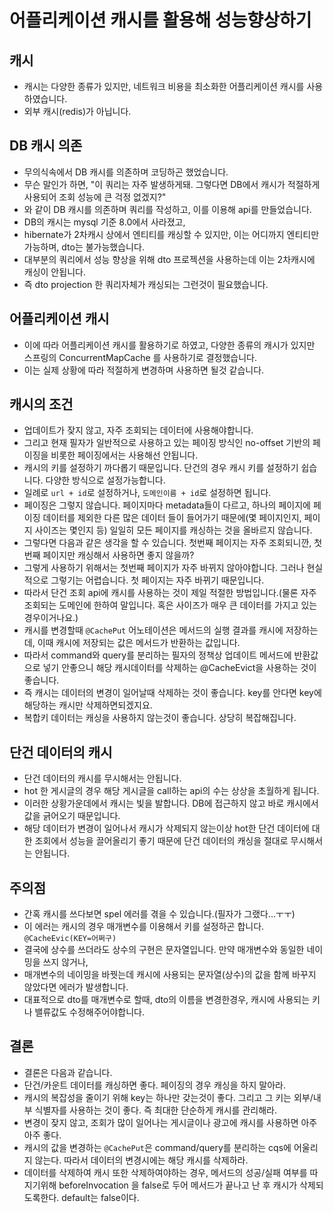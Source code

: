 # 어플리케이션 캐시를 활용해 성능향상하기

## 캐시
* 캐시는 다양한 종류가 있지만, 네트워크 비용을 최소화한 어플리케이션 캐시를 사용하였습니다.
* 외부 캐시(redis)가 아닙니다.

## DB 캐시 의존
* 무의식속에서 DB 캐시를 의존하며 코딩하곤 했었습니다. 
* 무슨 말인가 하면, "이 쿼리는 자주 발생하게돼. 그렇다면 DB에서 캐시가 적절하게 사용되어 조회 성능에 큰 걱정 없겠지?"
* 와 같이 DB 캐시를 의존하며 쿼리를 작성하고, 이를 이용해 api를 만들었습니다.
* DB의 캐시는 mysql 기준 8.0에서 사라졌고, 
* hibernate가 2차캐시 상에서 엔티티를 캐싱할 수 있지만, 이는 어디까지 엔티티만 가능하며, dto는 불가능했습니다. 
* 대부분의 쿼리에서 성능 향상을 위해 dto 프로젝션을 사용하는데 이는 2차캐시에 캐싱이 안됩니다.
* 즉 dto projection 한 쿼리자체가 캐싱되는 그런것이 필요했습니다.

## 어플리케이션 캐시
* 이에 따라 어플리케이션 캐시를 활용하기로 하였고, 다양한 종류의 캐시가 있지만 스프링의 ConcurrentMapCache 를 사용하기로 결정했습니다.
* 이는 실제 상황에 따라 적절하게 변경하며 사용하면 될것 같습니다.

## 캐시의 조건
* 업데이트가 잦지 않고, 자주 조회되는 데이터에 사용해야합니다.
* 그리고 현재 필자가 일반적으로 사용하고 있는 페이징 방식인 no-offset 기반의 페이징을 비롯한 페이징에서는 사용해선 안됩니다.
* 캐시의 키를 설정하기 까다롭기 때문입니다. 단건의 경우 캐시 키를 설정하기 쉽습니다. 다양한 방식으로 설정가능합니다.
* 일례로 `url + id`로 설정하거나, `도메인이름 + id`로 설정하면 됩니다.
* 페이징은 그렇지 않습니다. 페이지마다 metadata들이 다르고, 하나의 페이지에 페이징 데이터를 제외한 다른 많은 데이터 들이 들어가기 때문에(몇 페이지인지, 페이지 사이즈는 몇인지 등) 일일히 모든 페이지를 캐싱하는 것을 올바르지 않습니다.
* 그렇다면 다음과 같은 생각을 할 수 있습니다. 첫번째 페이지는 자주 조회되니깐, 첫번째 페이지만 캐싱해서 사용하면 좋지 않을까?
* 그렇게 사용하기 위해서는 첫번째 페이지가 자주 바뀌지 않아야합니다. 그러나 현실적으로 그렇기는 어렵습니다. 첫 페이지는 자주 바뀌기 때문입니다.
* 따라서 단건 조회 api에 캐시를 사용하는 것이 제일 적절한 방법입니다.(물론 자주 조회되는 도메인에 한하여 말입니다. 혹은 사이즈가 매우 큰 데이터를 가지고 있는 경우이거나요.)
* 캐시를 변경할때 `@CachePut` 어노테이션은 메서드의 실행 결과를 캐시에 저장하는데, 이때 캐시에 저장되는 값은 메서드가 반환하는 값입니다. 
* 따라서 command와 query를 분리하는 필자의 정책상 업데이트 메서드에 반환값으로 넣기 안좋으니 해당 캐시데이터를 삭제하는 @CacheEvict을 사용하는 것이 좋습니다.
* 즉 캐시는 데이터의 변경이 일어날때 삭제하는 것이 좋습니다. key를 안다면 key에 해당하는 캐시만 삭제하면되겠지요.
* 복합키 데이터는 캐싱을 사용하지 않는것이 좋습니다. 상당히 복잡해집니다.

## 단건 데이터의 캐시
* 단건 데이터의 캐시를 무시해서는 안됩니다.
* hot 한 게시글의 경우 해당 게시글을 call하는 api의 수는 상상을 초월하게 됩니다.
* 이러한 상황가운데에서 캐시는 빛을 발합니다. DB에 접근하지 않고 바로 캐시에서 값을 긁어오기 때문입니다.
* 해당 데이터가 변경이 일어나서 캐시가 삭제되지 않는이상 hot한 단건 데이터에 대한 조회에서 성능을 끌어올리기 좋기 때문에 단건 데이터의 캐싱을 절대로 무시해서는 안됩니다.

## 주의점
* 간혹 캐시를 쓰다보면 spel 에러를 겪을 수 있습니다.(필자가 그랬다...ㅜㅜ)
* 이 에러는 캐시의 경우 매개변수를 이용해서 키를 설정하곤 합니다. `@CacheEvic(KEY=어쩌구)`
* 결국에 상수를 쓰더라도 상수의 구현은 문자열입니다. 만약 매개변수와 동일한 네이밍을 쓰지 않거나,
* 매개변수의 네이밍을 바꿧는데 캐시에 사용되는 문자열(상수)의 값을 함께 바꾸지 않았다면 에러가 발생합니다.
* 대표적으로 dto를 매개변수로 할때, dto의 이름을 변경한경우, 캐시에 사용되는 키나 밸류값도 수정해주어야합니다.

## 결론
* 결론은 다음과 같습니다.
* 단건/카운트 데이터를 캐싱하면 좋다. 페이징의 경우 캐싱을 하지 말아라. 
* 캐시의 복잡성을 줄이기 위해 key는 하나만 갖는것이 좋다. 그리고 그 키는 외부/내부 식별자를 사용하는 것이 좋다. 즉 최대한 단순하게 캐시를 관리해라.
* 변경이 잦지 않고, 조회가 많이 일어나는 게시글이나 광고에 캐시를 사용하면 아주아주 좋다.
* 캐시의 값을 변경하는 `@CachePut`은 command/query를 분리하는 cqs에 어울리지 않는다. 따라서 데이터의 변경시에는 해당 캐시를 삭제하라.
* 데이터를 삭제하여 캐시 또한 삭제하여야하는 경우, 메서드의 성공/실패 여부를 따지기위해 beforeInvocation 을 false로 두어 메서드가 끝나고 난 후 캐시가 삭제되도록한다. default는 false이다.